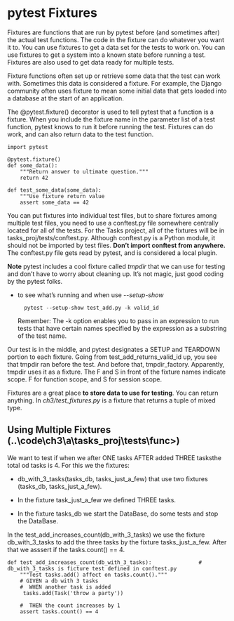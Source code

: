 # pytest Fixtures

Fixtures are functions that are run by pytest before (and sometimes
after) the actual test functions. The code in the fixture can do whatever you
want it to. You can use fixtures to get a data set for the tests to work on. You
can use fixtures to get a system into a known state before running a test.
Fixtures are also used to get data ready for multiple tests.

Fixture functions often set up or retrieve some data that the test can work
with. Sometimes this data is considered a fixture. For example, the Django
community often uses fixture to mean some initial data that gets loaded into
a database at the start of an application.

The @pytest.fixture() decorator is used to tell pytest that a function is a fixture.
When you include the fixture name in the parameter list of a test function,
pytest knows to run it before running the test. Fixtures can do work, and can
also return data to the test function.

    import pytest
    
    @pytest.fixture()
    def some_data():
        """Return answer to ultimate question."""
        return 42

    def test_some_data(some_data):
        """Use fixture return value
        assert some_data == 42
        
You can put fixtures into individual test files, but to share fixtures among
multiple test files, you need to use a conftest.py file somewhere centrally located
for all of the tests. For the Tasks project, all of the fixtures will be in
tasks_proj/tests/conftest.py. Although conftest.py is a Python module, it should not be imported by test files.
**Don’t import conftest from anywhere.** The conftest.py file gets read by pytest, and is considered a local plugin.

**Note** pytest includes a cool fixture called _tmpdir_ that we can use for
testing and don’t have to worry about cleaning up. It’s not magic, just good
coding by the pytest folks.

- to see what’s running and when use _--setup-show_

        pytest --setup-show test_add.py -k valid_id
        
  Remember: The -k option enables you to pass in an expression to run tests that have
certain names specified by the expression as a substring of the test name.


Our test is in the middle, and pytest designates a SETUP and TEARDOWN portion
to each fixture. Going from test_add_returns_valid_id up, you see that tmpdir ran
before the test. And before that, tmpdir_factory. Apparently, tmpdir uses it as a
fixture. The F and S in front of the fixture names indicate scope. F for function scope,
and S for session scope.

Fixtures are a great place **to store data to use for testing**. You can return
anything. In _ch3/test_fixtures.py_ is a fixture that returns a tuple of mixed type.


## Using Multiple Fixtures (..\code\ch3\a\tasks_proj\tests\func>)

We want to test if when we after ONE tasks AFTER added THREE tasksthe total od tasks is 4.
For this we the fixtures:

- db_with_3_tasks(tasks_db, tasks_just_a_few) that use two fixtures (tasks_db, tasks_just_a_few).

- In the fixture task_just_a_few we defined THREE tasks. 

- In the fixture tasks_db we start the DataBase, do some tests and stop the DataBase.

In the test_add_increases_count(db_with_3_tasks) we use the fixture db_with_3_tasks to add the three tasks by the fixture tasks_just_a_few. After that we asssert if the tasks.count() == 4.

    def test_add_increases_count(db_with_3_tasks):               # db_with_3_tasks is ficture test defined in conftest.py
        """Test tasks.add() affect on tasks.count()."""
        # GIVEN a db with 3 tasks
        #  WHEN another task is added
         tasks.add(Task('throw a party'))

        #  THEN the count increases by 1
        assert tasks.count() == 4
